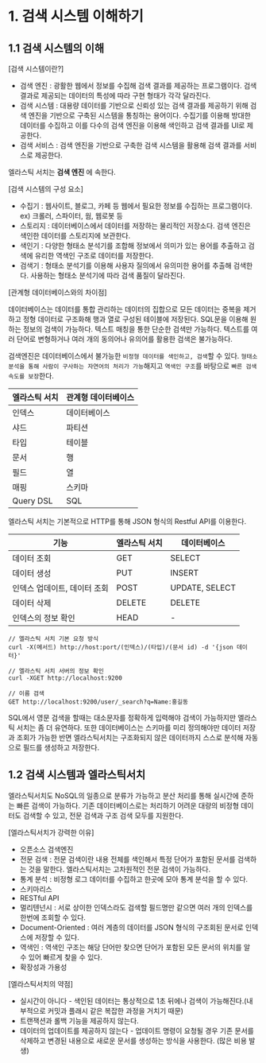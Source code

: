 # 1. 검색 시스템 이해하기
## 1.1 검색 시스템의 이해
[검색 시스템이란?]
* 검색 엔진 : 광활한 웹에서 정보를 수집해 검색 결과를 제공하는 프로그램이다. 검색 결과로 제공되는 데이터의 특성에 따라 구현 형태가 각각 달라진다.
* 검색 시스템 : 대용량 데이터를 기반으로 신뢰성 있는 검색 결과를 제공하기 위해 검색 엔진을 기반으로 구축된 시스템을 통칭하는 용어이다. 수집기를 이용해 방대한 데이터를 수집하고 이를 다수의 검색 엔진을 이용해 색인하고 검색 결과를 UI로 제공한다.
* 검색 서비스 : 검색 엔진을 기반으로 구축한 검색 시스템을 활용해 검색 결과를 서비스로 제공한다.

엘라스틱 서치는 __검색 엔진__ 에 속한다.

[검색 시스템의 구성 요소]
* 수집기 : 웹사이트, 블로그, 카페 등 웹에서 필요한 정보를 수집하는 프로그램이다. ex) 크롤러, 스파이터, 웜, 웹로봇 등
* 스토리지 : 데이터베이스에서 데이터를 저장하는 물리적인 저장소다. 검색 엔진은 색인한 데이터를 스토리지에 보관한다.
* 색인기 : 다양한 형태소 분석기를 조합해 정보에서 의미가 있는 용어를 추출하고 검색에 유리한 역색인 구조로 데이터를 저장한다.
* 검색기 : 형태소 분석기를 이용해 사용자 질의에서 유의미한 용어를 추출해 검색한다. 사용하는 형태소 분석기에 따라 검색 품질이 달라진다.

[관계형 데이터베이스와의 차이점]

데이터베이스는 데이터를 통합 관리하는 데이터의 집합으로 모든 데이터는 중복을 제거하고 정형 데이터로 구조화해 행과 열로 구성된 테이블에 저장된다. SQL문을 이용해 원하는 정보의 검색이 가능하다. 텍스트 매칭을 통한 단순한 검색만 가능하다. 텍스트를 여러 단어로 변형하거나 여러 개의 동의어나 유의어를 활용한 검색은 불가능하다.

검색엔진은 데이터베이스에서 불가능한 `비정형 데이터를 색인하고, 검색`할 수 있다. `형태소 분석을 통해 사람이 구사하는 자연어의 처리가 가능`해지고 `역색인 구조`를 바탕으로 `빠른 검색 속도를 보장`한다.

|엘라스틱 서치|관계형 데이터베이스|
|---|---|
|인덱스|데이터베이스|
|샤드|파티션|
|타입|테이블|
|문서|행|
|필드|열|
|매핑|스키마|
|Query DSL|SQL|

엘라스틱 서치는 기본적으로 HTTP를 통해 JSON 형식의 Restful API를 이용한다.

| 기능               | 엘라스틱 서치 | 데이터베이스         |
|------------------|---------|----------------|
| 데이터 조회           | GET     | SELECT         |
| 데이터 생성           | PUT     | INSERT         |
| 인덱스 업데이트, 데이터 조회| POST    | UPDATE, SELECT |
|데이터 삭제| DELETE  | DELETE         |
|인덱스의 정보 확인| HEAD    | -              |

```
// 엘라스틱 서치 기본 요청 방식
curl -X(메서드) http://host:port/(인덱스)/(타입)/(문서 id) -d '{json 데이터}'

// 엘라스틱 서치 서버의 정보 확인
curl -XGET http://localhost:9200

// 이름 검색
GET http://localhost:9200/user/_search?q=Name:홍길동
```

SQL에서 영문 검색을 할때는 대소문자를 정확하게 입력해야 검색이 가능하지만 엘라스틱 서치는 좀 더 유연하다. 또한 데이터베이스는 스키마를 미리 정의해야만 데이터 저장과 조회가 가능한 반면 엘라스틱서치는 구조화되지 않은 데이터까지 스스로 분석해 자동으로 필드를 생성하고 저장한다.

## 1.2 검색 시스템과 엘라스틱서치
엘라스틱서치도 NoSQL의 일종으로 분류가 가능하고 분산 처리를 통해 실시간에 준하는 빠른 검색이 가능하다. 기존 데이터베이스로는 처리하기 어려운 대량의 비정형 데이터도 검색할 수 있고, 전문 검색과 구조 검색 모두를 지원한다.

[엘라스틱서치가 강력한 이유]
* 오픈소스 검색엔진
* 전문 검색 : 전문 검색이란 내용 전체를 색인해서 특정 단어가 포함된 문서를 검색하는 것을 말한다. 엘라스틱서치는 고차원적인 전문 검색이 가능하다.
* 통계 분석 : 비정형 로그 데이터를 수집하고 한곳에 모아 통계 분석을 할 수 있다.
* 스키마리스
* RESTful API
* 멀리텐넌시 : 서로 상이한 인덱스라도 검색할 필드명만 같으면 여러 개의 인덱스를 한번에 조회할 수 있다.
* Document-Oriented : 여러 계층의 데이터를 JSON 형식의 구조회된 문서로 인덱스에 저장할 수 있다.
* 역색인 : 역색인 구조는 해당 단어만 찾으면 단어가 포함된 모든 문서의 위치를 알 수 있어 빠르게 찾을 수 있다.
* 확장성과 가용성

[엘라스틱서치의 약점]
* 실시간이 아니다 - 색인된 데이터는 통상적으로 1초 뒤에나 검색이 가능해진다.(내부적으로 커밋과 플래시 같은 복잡한 과정을 거치기 때문)
* 트랜잭션과 롤백 기능을 제공하지 않는다.
* 데이터의 업데이트를 제공하지 않는다 - 업데이트 명령이 요청될 경우 기존 문서를 삭제하고 변경된 내용으로 새로운 문서를 생성하는 방식을 사용한다. (많은 비용 발생)
